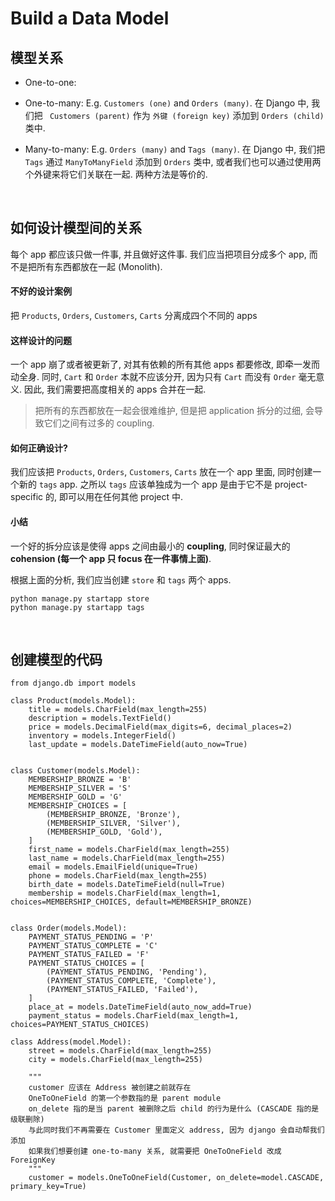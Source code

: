 # Build a Data Model
## 模型关系
- One-to-one: 

- One-to-many: 
E.g. ```Customers (one)``` and ```Orders (many)```. 在 Django 中, 我们把 ``` Customers (parent)``` 作为 ```外键 (foreign key)``` 添加到 ```Orders (child)``` 类中. 

- Many-to-many: 
E.g. ```Orders (many)``` and ```Tags (many)```. 在 Django 中, 我们把 ```Tags``` 通过 ```ManyToManyField``` 添加到 ```Orders``` 类中, 或者我们也可以通过使用两个外键来将它们关联在一起. 两种方法是等价的.

<br>

## 如何设计模型间的关系
每个 app 都应该只做一件事, 并且做好这件事. 我们应当把项目分成多个 app, 而不是把所有东西都放在一起 (Monolith).


#### 不好的设计案例
把 ```Products```, ```Orders```, ```Customers```, ```Carts``` 分离成四个不同的 apps


#### 这样设计的问题
一个 app 崩了或者被更新了, 对其有依赖的所有其他 apps 都要修改, 即牵一发而动全身. 同时, ```Cart``` 和 ```Order``` 本就不应该分开, 因为只有 ```Cart``` 而没有 ```Order``` 毫无意义. 因此, 我们需要把高度相关的 apps 合并在一起.

> 把所有的东西都放在一起会很难维护, 但是把 application 拆分的过细, 会导致它们之间有过多的 coupling.


#### 如何正确设计?
我们应该把 ```Products```, ```Orders```, ```Customers```, ```Carts``` 放在一个 app 里面, 同时创建一个新的 ```tags``` app. 之所以 ```tags``` 应该单独成为一个 app 是由于它不是 project-specific 的, 即可以用在任何其他 project 中.


#### 小结
一个好的拆分应该是使得 apps 之间由最小的 **coupling**, 同时保证最大的 **cohension (每一个 app 只 focus 在一件事情上面)**.

根据上面的分析, 我们应当创建 ```store``` 和 ```tags``` 两个 apps.
```python3
python manage.py startapp store
python manage.py startapp tags
```

<br>

## 创建模型的代码
```python3
from django.db import models

class Product(models.Model):
    title = models.CharField(max_length=255)
    description = models.TextField()
    price = models.DecimalField(max_digits=6, decimal_places=2)
    inventory = models.IntegerField()
    last_update = models.DateTimeField(auto_now=True)


class Customer(models.Model):
    MEMBERSHIP_BRONZE = 'B'
    MEMBERSHIP_SILVER = 'S'
    MEMBERSHIP_GOLD = 'G'
    MEMBERSHIP_CHOICES = [
        (MEMBERSHIP_BRONZE, 'Bronze'),
        (MEMBERSHIP_SILVER, 'Silver'),
        (MEMBERSHIP_GOLD, 'Gold'),
    ]
    first_name = models.CharField(max_length=255)
    last_name = models.CharField(max_length=255)
    email = models.EmailField(unique=True)
    phone = models.CharField(max_length=255)
    birth_date = models.DateTimeField(null=True)
    membership = models.CharField(max_length=1, choices=MEMBERSHIP_CHOICES, default=MEMBERSHIP_BRONZE)


class Order(models.Model):
    PAYMENT_STATUS_PENDING = 'P'
    PAYMENT_STATUS_COMPLETE = 'C'
    PAYMENT_STATUS_FAILED = 'F'
    PAYMENT_STATUS_CHOICES = [
        (PAYMENT_STATUS_PENDING, 'Pending'),
        (PAYMENT_STATUS_COMPLETE, 'Complete'),
        (PAYMENT_STATUS_FAILED, 'Failed'),
    ]
    place_at = models.DateTimeField(auto_now_add=True)
    payment_status = models.CharField(max_length=1, choices=PAYMENT_STATUS_CHOICES)
    
class Address(model.Model):
    street = models.CharField(max_length=255)
    city = models.CharField(max_length=255)
    
    """
    customer 应该在 Address 被创建之前就存在
    OneToOneField 的第一个参数指的是 parent module
    on_delete 指的是当 parent 被删除之后 child 的行为是什么 (CASCADE 指的是级联删除)
    与此同时我们不再需要在 Customer 里面定义 address, 因为 django 会自动帮我们添加
    如果我们想要创建 one-to-many 关系, 就需要把 OneToOneField 改成 ForeignKey
    """
    customer = models.OneToOneField(Customer, on_delete=model.CASCADE, primary_key=True)
```


